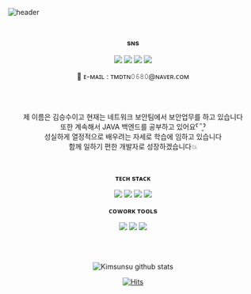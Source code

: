 ![header](https://user-images.githubusercontent.com/107012988/184840386-dfaa1ac9-a3c0-4b41-94f9-68f5502ce3da.png)

<br>


<p align="center">
    <Strong> sɴs </Strong><br><br>
<a href="https://latelearner.tistory.com/" target="_blank">
<img src="https://img.shields.io/badge/Tistory-ce4e24?style=flat-square&logo=blog&logoColor=white"/></a>

<a href="https://complete-bison-5aa.notion.site/c0b88536f973409f9b7f1c654e09a3e2" target="_blank">
<img src="https://img.shields.io/badge/Notion-00c9f2?style=flat-square&logo=notion&logoColor=white"/></a>

<a href="https://github.com/Kimseungsuu" target="_blank">
<img src="https://img.shields.io/badge/GitHub-2a2a2a?style=flat-square&logo=GigHub&logoColor=white"/></a>

<a href="https://www.instagram.com/fromssuu/" target="_blank">
<img src="https://img.shields.io/badge/Instagram-a3669b?style=flat-square&logo=Instagram&logoColor=white"/></a>
   
<p align="center">
📧 ᴇ-ᴍᴀɪʟ : ᴛᴍᴅᴛɴ𝟶𝟼𝟾𝟶@ɴᴀᴠᴇʀ.ᴄᴏᴍ
</p>
<br>
<br>

<p align="center">
제 이름은 김승수이고 현재는 네트워크 보안팀에서 보안업무를 하고 있습니다<br>
또한 계속해서 JAVA 백엔드를 공부하고 있어요ˁ῁̮ˀ<br>
성실하게 열정적으로 배우려는 자세로 학습에 임하고 있습니다<br>
함께 일하기 편한 개발자로 성장하겠습니다💥<br>
</p>

<br>

<p align="center">
    <Strong> ᴛᴇᴄʜ sᴛᴀᴄᴋ </Strong><br>
</p>

<p align="center" display="inline-block">
  <img src="https://img.shields.io/badge/JAVA-007396?style=for-the-badge&logo=java&logoColor=white"> 
    <img src="https://img.shields.io/badge/Spring-6DB33F?style=for-the-badge&logo=Spring&logoColor=white">
    <img src="https://img.shields.io/badge/SpringBoot-6DB33F?style=for-the-badge&logo=SpringBoot&logoColor=white">
    <img src="https://img.shields.io/badge/mysql-4479A1?style=for-the-badge&logo=mysql&logoColor=white">
</p>

<p align="center">
  <Strong> ᴄᴏᴡᴏʀᴋ ᴛᴏᴏʟs </Strong><br>
</p>
  
<p align="center">
    <img src="https://img.shields.io/badge/GitHub-181717?style=flat-square&logo=GitHub&logoColor=white"/>
    <img src="https://img.shields.io/badge/Notion-00c9f2?style=flat-square&logo=notion&logoColor=white"/>
    <img src="https://img.shields.io/badge/Figma-F24E1E?style=flat-square&logo=Figma&logoColor=white"/>
  </p>
  
<br>
<br>

<div align=center>

![Kimsunsu github stats](https://github-readme-stats.vercel.app/api?username=kimseungsuu&show_icons=true)

[![Hits](https://hits.seeyoufarm.com/api/count/incr/badge.svg?url=https%3A%2F%2Fgithub.com%2FKimseungsuu&count_bg=%2379C83D&title_bg=%23555555&icon=github.svg&icon_color=%23E7E7E7&title=hits&edge_flat=false)](https://hits.seeyoufarm.com)
